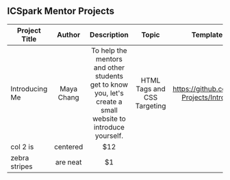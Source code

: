## ICSpark Mentor Projects

<!--

**Here are some ideas to get you started:**

🙋‍♀️ A short introduction - what is your organization all about?
🌈 Contribution guidelines - how can the community get involved?
👩‍💻 Useful resources - where can the community find your docs? Is there anything else the community should know?
🍿 Fun facts - what does your team eat for breakfast?
🧙 Remember, you can do mighty things with the power of [Markdown](https://docs.github.com/github/writing-on-github/getting-started-with-writing-and-formatting-on-github/basic-writing-and-formatting-syntax)
-->
| Project Title      | Author           | Description  |  Topic          | Template (Easy) | Template (Hard) | Solution      |
| ------------------ |:----------------:|:------------:|:---------------:|:---------------:|:---------------:|--------------:|
| Introducing Me | Maya Chang | To help the mentors and other students get to know you, let's create a small website to introduce yourself. | HTML Tags and CSS Targeting | https://github.com/ICSpark-Projects/Introduce-Me | N/A | N/A
| col 2 is      | centered      |   $12 |
| zebra stripes | are neat      |    $1 |
